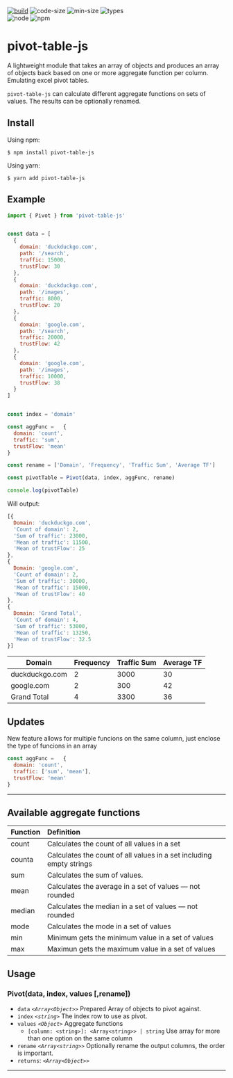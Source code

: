 [![build](https://img.shields.io/travis/alvaro-escalante/pivot-js?style=for-the-badge)](https://app.travis-ci.com/github/alvaro-escalante/pivot-js)
![code-size](https://img.shields.io/github/languages/code-size/alvaro-escalante/pivot-js?style=for-the-badge)
![min-size](https://img.shields.io/bundlephobia/min/pivot-table-js?style=for-the-badge)
![types](https://img.shields.io/npm/types/pivot-table-js?style=for-the-badge)<br>
![node](https://img.shields.io/node/v/pivot-table-js?style=for-the-badge)
![npm](https://img.shields.io/npm/v/pivot-table-js?style=for-the-badge)


# pivot-table-js

A lightweight module that takes an array of objects and produces an array of objects back based on one or more aggregate function per column. Emulating excel pivot tables.

`pivot-table-js` can calculate different aggregate functions on sets of values. The results can be optionally renamed.


## Install

Using npm:

```console
$ npm install pivot-table-js
```

Using yarn:

```console
$ yarn add pivot-table-js
```

## Example

```js
import { Pivot } from 'pivot-table-js'


const data = [
  {
    domain: 'duckduckgo.com',
    path: '/search',
    traffic: 15000,
    trustFlow: 30
  },
  {
    domain: 'duckduckgo.com',
    path: '/images',
    traffic: 8000,
    trustFlow: 20
  },
  {
    domain: 'google.com',
    path: '/search',
    traffic: 20000,
    trustFlow: 42
  },
  {
    domain: 'google.com',
    path: '/images',
    traffic: 10000,
    trustFlow: 38
  }
]


const index = 'domain'

const aggFunc =   {
  domain: 'count', 
  traffic: 'sum', 
  trustFlow: 'mean' 
}

const rename = ['Domain', 'Frequency', 'Traffic Sum', 'Average TF']

const pivotTable = Pivot(data, index, aggFunc, rename)

console.log(pivotTable)
```

Will output:

```js
[{
  Domain: 'duckduckgo.com',
  'Count of domain': 2,
  'Sum of traffic': 23000,
  'Mean of traffic': 11500,
  'Mean of trustFlow': 25
},
{
  Domain: 'google.com',
  'Count of domain': 2,
  'Sum of traffic': 30000,
  'Mean of traffic': 15000,
  'Mean of trustFlow': 40
},
{
  Domain: 'Grand Total',
  'Count of domain': 4,
  'Sum of traffic': 53000,
  'Mean of traffic': 13250,
  'Mean of trustFlow': 32.5
}]
```


| Domain         | Frequency | Traffic Sum | Average TF |
| -------------- | ----------| ----------- | ---------- |
| duckduckgo.com | 2         | 3000        | 30         |
| google.com     | 2         | 300         | 42         |
| Grand Total    | 4         | 3300        | 36         |


## Updates

New feature allows for multiple funcions on the same column, just enclose the type of funcions in an array 

```js
const aggFunc =   {
  domain: 'count', 
  traffic: ['sum', 'mean'], 
  trustFlow: 'mean' 
}
```

---

## Available aggregate functions

| Function  | Definition     |
| :-------------- | :-------------------------------------- |
| count  | Calculates the count of all values in a set |
| counta | Calculates the count of all values in a set including empty strings |
| sum    | Calculates the sum of values. |
| mean   | Calculates the average in a set of values — not rounded |
| median | Calculates the median in a set of values — not rounded |
| mode   | Calculates the mode in a set of values |
| min    | Minimum gets the minimum value in a set of values |
| max    | Maximun gets the maximum value in a set of values |
 
## Usage

### Pivot(data, index, values [,rename])

* `data` *`<Array<Object>>`* Prepared Array of objects to pivot against.
* `index` *`<string>`* The index row to use as pivot.
* `values` *`<Object>`* Aggregate functions
  * `[column: <string>]: <Array<string>> | string` Use array for more than one option on the same column
* `rename` *`<Array<string>>`* Optionally rename the output columns, the order is important.
* `returns`: *`<Array<Object>>`*

---
